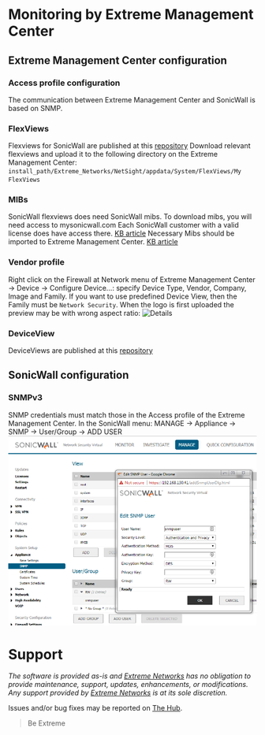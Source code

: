 # Monitoring by Extreme Management Center

## Extreme Management Center configuration

### Access profile configuration
The communication between Extreme Management Center and SonicWall is based on SNMP.

### FlexViews
Flexviews for SonicWall are published at this [repository](https://github.com/extremenetworks/Netsight-Report-Views/blob/master/FlexView/SonicWall/README.md)
Download relevant flexviews and upload it to the following directory on the Extreme Management Center:
`install_path/Extreme_Networks/NetSight/appdata/System/FlexViews/My FlexViews`

### MIBs
SonicWall flexviews does need SonicWall mibs. To download mibs, you will need access to mysonicwall.com Each SonicWall customer with a valid license does have access there.
[KB article](https://www.sonicwall.com/en-us/support/knowledge-base/170503581936826)
Necessary Mibs should be imported to Extreme Management Center. [KB article](https://gtacknowledge.extremenetworks.com/articles/How_To/Netsight-Importing-a-MIB-into-Netsight)

### Vendor profile
Right click on the Firewall at Network menu of Extreme Management Center -> Device -> Configure Device…: specify Device Type, Vendor, Company, Image and Family. If you want to use predefined Device View, then the Family must be `Network Security`. When the logo is first uploaded the preview may be with wrong aspect ratio:
![Details](https://github.com/extremenetworks/Netsight-Report-Views/blob/master/DeviceView/SonicWall/sample/VendorProfile-SonicWall.png)

### DeviceView
DeviceViews are published at this [repository](https://github.com/extremenetworks/Netsight-Report-Views/blob/master/DeviceView/SonicWall/README.md)

## SonicWall configuration

### SNMPv3
SNMP credentials must match those in the Access profile of the Extreme Management Center. In the SonicWall menu: MANAGE -> Appliance -> SNMP -> User/Group -> ADD USER
![Details](SonicWall-SNMP.png)

# Support
_The software is provided as-is and [Extreme Networks](http://www.extremenetworks.com/) has no obligation to provide maintenance, support, updates, enhancements, or modifications. Any support provided by [Extreme Networks](http://www.extremenetworks.com/) is at its sole discretion._

Issues and/or bug fixes may be reported on [The Hub](https://community.extremenetworks.com/extreme).

>Be Extreme